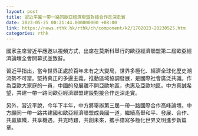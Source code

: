 ```yaml
---
layout: post
title: 習近平冀一帶一路同歐亞經濟聯盟對接合作走深走實
date: 2023-05-25 00:21:44.000000000 +08:00
link: https://news.rthk.hk/rthk/ch/component/k2/1702023-20230525.htm
categories: rthk
---
```


國家主席習近平應邀以視頻方式，出席在莫斯科舉行的歐亞經濟聯盟第二屆歐亞經濟論壇全會開幕式並致辭。

習近平指出，當今世界正處於百年未有之大變局，世界多極化、經濟全球化歷史潮流勢不可當。堅持真正的多邊主義，推動區域協調發展，是國際社會廣泛共識。作為亞歐大家庭的一員，中國的發展離不開亞歐地區，也惠及亞歐地區。中方真誠希望，共建一帶一路同歐亞經濟聯盟建設對接合作走深走實。

另外，習近平說，今年下半年，中方將舉辦第三屆一帶一路國際合作高峰論壇。中方願同一帶一路共建國和歐亞經濟聯盟成員國一道，繼續高舉和平、發展、合作、共贏旗幟，共享機遇，共克時艱，共創未來，攜手譜寫多極化世界文明進步新篇章。
